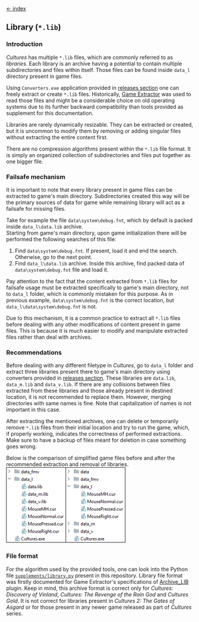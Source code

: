 [← index](../index.md)

## Library (`*.lib`)

### Introduction

*Cultures* has multiple `*.lib` files, which are commonly referred to as
*libraries*. Each library is an archive having a potential to contain
multiple subdirectories and files within itself. Those files can be found
inside `data_l` directory present in game files.

Using `Converters.exe` application provided in [releases section](https://github.com/Mikulus6/Cultures-map-editor/releases)
one can freely extract or create `*.lib` files. Historically, [Game Extractor](https://www.watto.org/game_extractor.html)
was used to read those files and might be a considerable choice on old
operating systems due to its further backward compatibility than tools
provided as supplement for this documentation.

Libraries are rarely dynamically resizable. They can be extracted or created,
but it is uncommon to modify them by removing or adding singular files without
extracting the entire content first.

There are no compression algorithms present within the `*.lib` file format. It
is simply an organized collection of subdirectories and files put together as
one bigger file.

### Failsafe mechanism

It is important to note that every library present in game files can be
extracted to game's main directory. Subdirectories created this way will be
the primary sources of data for game while remaining library will act as a
failsafe for missing files.

Take for example the file `data\system\debug.fnt`, which by default is packed
inside `data_l\data.lib` archive.  
Starting from game's main directory, upon game initialization there will be
performed the following searches of this file:  
1. Find `data\system\debug.fnt`. If present, load it and end the search.
   Otherwise, go to the next point.
2. Find `data_l\data.lib` archive. Inside this archive, find packed data of
   `data\system\debug.fnt` file and load it.

Pay attention to the fact that the content extracted from `*.lib` files for
failsafe usage must be extracted specifically to game's main directory, not to
`data_l` folder, which is commonly mistaken for this purpose. As in previous
example, `data\system\debug.fnt` is the correct location, but
`data_l\data\system\debug.fnt` is not.

Due to this mechanism, it is a common practice to extract all `*.lib` files
before dealing with any other modifications of content present in game files.
This is because it is much easier to modify and manipulate extracted files
rather than deal with archives.

### Recommendations

Before dealing with any different filetype in *Cultures*, go to `data_l`
folder and extract three libraries present there to game's main directory
using converters provided in [releases section](https://github.com/Mikulus6/Cultures-map-editor/releases).
These libraries are `data.lib`, `data_m.lib` and `data_v.lib`. If there are
any collisions between files extracted from these libraries and those already
present in destined location, it is not recommended to replace them. However,
merging directories with same names is fine. Note that capitalization of names
is not important in this case.

After extracting the mentioned archives, one can delete or temporarily remove
`*.lib` files from their initial location and try to run the game, which, if
properly working, indicates the correctness of performed extractions.
Make sure to have a backup of files meant for deletion in case something goes
wrong.

Below is the comparison of simplified game files before and after the
recommended extraction and removal of libraries.  
![libraries comparison](../assets/lib_comparison.png)

### File format

For the algorithm used by the provided tools, one can look into the Python
file [`supplements/library.py`](../../supplements/library.py) present in this
repository. Library file format was firstly documented for Game Extractor's
specifications of [Archive_LIB](https://www.watto.org/specs.html?specs=Archive_LIB)
plugin. Keep in mind, this archive format is correct only for *Cultures:
Discovery of Vinland*, *Cultures: The Revenge of the Rain God* and *Cultures
Gold*. It is not correct for libraries present in *Cultures 2: The Gates of
Asgard* or for those present in any newer game released as part of *Cultures*
series.